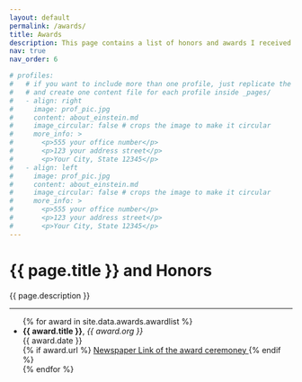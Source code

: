 ```yaml
---
layout: default
permalink: /awards/
title: Awards
description: This page contains a list of honors and awards I received 
nav: true
nav_order: 6

# profiles:
#   # if you want to include more than one profile, just replicate the following block
#   # and create one content file for each profile inside _pages/
#   - align: right
#     image: prof_pic.jpg
#     content: about_einstein.md
#     image_circular: false # crops the image to make it circular
#     more_info: >
#       <p>555 your office number</p>
#       <p>123 your address street</p>
#       <p>Your City, State 12345</p>
#   - align: left
#     image: prof_pic.jpg
#     content: about_einstein.md
#     image_circular: false # crops the image to make it circular
#     more_info: >
#       <p>555 your office number</p>
#       <p>123 your address street</p>
#       <p>Your City, State 12345</p>
---
```



<h1 class="post-title">{{ page.title }} and Honors</h1>
<p class="post-description">{{ page.description }}<br>
<hr>
<ul>
{% for award in site.data.awards.awardlist %}
    <li>
        <b>{{ award.title }}</b>,<i> {{ award.org }} </i><br>
        {{ award.date }} <br>
        {% if award.url %}
        <a href=' {{ award.url }}'> Newspaper Link of the award ceremoney </a>
        {% endif %}
    </li>
{% endfor %}
</ul>


